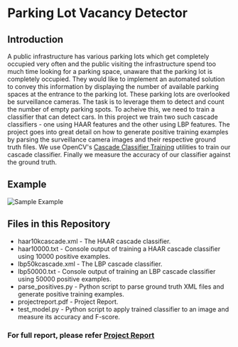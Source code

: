 # Parking Lot Vacancy Detector

## Introduction
A public infrastructure has various parking lots which get completely occupied very often and the public visiting the infrastructure spend too much time looking for a parking space, unaware that the parking lot is completely occupied. They would like to implement an automated solution to convey this information by displaying the number of available parking spaces at the entrance to the parking lot. These parking lots are overlooked be surveillance cameras. The task is to leverage them to detect and count the number of empty parking spots.
To acheive this, we need to train a classifier that can detect cars. In this project we train two such cascade classifiers - one using HAAR features and the other using LBP features. The project goes into great detail on how to generate positive training examples by parsing the surveillance camera images and their respective ground truth files. We use OpenCV's [Cascade Classifier Training](https://docs.opencv.org/2.4/doc/user_guide/ug_traincascade.html) utilities to train our cascade classifier. Finally we measure the accuracy of our classifier against the ground truth.

## Example
![Sample Example](https://github.com/csaiprashant/parking_lot_vacancy_detector/blob/master/example.png)
## Files in this Repository
- haar10kcascade.xml - The HAAR cascade classifier.
- haar10000.txt - Console output of training a HAAR cascade classifier using 10000 positive examples.
- lbp50kcascade.xml - The LBP cascade classifier.
- lbp50000.txt - Console output of training an LBP cascade classifier using 50000 positive examples.
- parse_positives.py - Python script to parse ground truth XML files and generate positive training examples.
- projectreport.pdf - Project Report.
- test_model.py - Python script to apply trained classifier to an image and measure its accuracy and F-score.

### For full report, please refer [Project Report](https://github.com/csaiprashant/academic_projects/blob/master/Parking%20Lot%20Vacancy%20Detector/projectreport.pdf)
